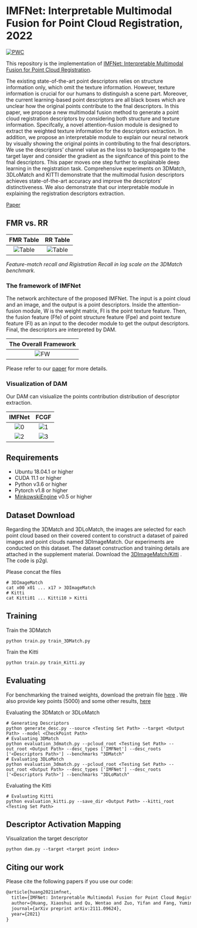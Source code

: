 # IMFNet: Interpretable Multimodal Fusion for Point Cloud Registration, 2022

[![PWC](https://img.shields.io/endpoint.svg?url=https://paperswithcode.com/badge/imfnet-interpretable-multimodal-fusion-for/point-cloud-registration-on-3dmatch-benchmark)](https://paperswithcode.com/sota/point-cloud-registration-on-3dmatch-benchmark?p=imfnet-interpretable-multimodal-fusion-for)

This repository is the implementation of [IMFNet: Interpretable Multimodal Fusion for Point Cloud Registration](https://arxiv.org/abs/2111.09624).

The existing state-of-the-art point descriptors relies on structure information only, which omit the texture information. However, texture information is crucial for our humans to distinguish a scene part. Moreover, the current learning-based point descriptors are all black boxes which are unclear how the original points contribute to the fnal descriptors. In this paper, we propose a new multimodal fusion method to generate a point cloud registration descriptors by considering both structure and texture information. Specifcally, a novel attention-fusion module is designed to extract the weighted texture information for the descriptors extraction. In addition, we propose an interpretable module to explain our neural network by visually showing the original points in contributing to the fnal descriptors. We use the descriptors’ channel value as the loss to backpropagate to the target layer and consider the gradient as the signifcance of this point to the fnal descriptors. This paper moves one step further to explainable deep learning in the registration task. Comprehensive experiments on 3DMatch, 3DLoMatch and KITTI demonstrate that the multimodal fusion descriptors achieves state-of-the-art accuracy and improve the descriptors’ distinctiveness. We also demonstrate that our interpretable module in explaining the registration descriptors extraction.

[Paper](https://arxiv.org/pdf/2111.09624.pdf)

## FMR vs. RR

|   FMR Table                     | RR Table                     |
|:-------------------------------:|:----------------------------:|
| ![Table](assets/FMR.png)        | ![Table](assets/RR.png)      |

*Feature-match recall and Rigistration Recall in log scale on the 3DMatch benchmark.*


### The framework of IMFNet

The network architecture of the proposed IMFNet. The input is a point cloud and an image, and the output is a point descriptors. Inside the attention-fusion module, W is the weight matrix, FI is the point texture feature. Then, the fusion feature (Ffe) of point structure feature (Fpe) and point texture feature (FI) as an input to the decoder module to get the output descriptors. Final, the descriptors are interpreted by DAM.

|      The Overall Framework    | 
|:-----------------------------:|
| ![FW](assets/imfnet.jpg)      |

Please refer to our [paper](https://arxiv.org/pdf/2111.09624.pdf) for more details.


### Visualization of DAM

Our DAM can visiualize the points contribution distribution of descriptor extraction.

|               IMFNet               |               FCGF               |
|:----------------------------------:|:--------------------------------:|
| ![0](assets/IMFNet_dam.png)        | ![1](assets/FCGF_dam.png)        |
| ![2](assets/IMFNet_image.png)      | ![3](assets/FCGF_image.png)      |

## Requirements

- Ubuntu 18.04.1 or higher
- CUDA 11.1 or higher
- Python v3.6 or higher
- Pytorch v1.8 or higher
- [MinkowskiEngine](https://github.com/stanfordvl/MinkowskiEngine) v0.5 or higher


## Dataset Download

Regarding the 3DMatch and 3DLoMatch, the images are selected for each point cloud based on their covered content to construct a dataset of paired images and point clouds named 3DImageMatch. Our experiments are conducted on this dataset. The dataset construction and training details are attached in the supplement material.
Download the [3DImageMatch/Kitti](https://pan.baidu.com/s/1GMYBth0fhid3IbbUJ0w1-Q) . The code is p2gl.

Please concat the files
```
# 3DImageMatch
cat x00 x01 ... x17 > 3DImageMatch
# Kitti
cat Kitti01 ... Kitti10 > Kitti
```

## Training

Train the 3DMatch

```
python train.py train_3DMatch.py
```

Train the Kitti

```
python train.py train_Kitti.py
```

## Evaluating

For benchmarking the trained weights, download the pretrain file [here](https://drive.google.com/file/d/1QsuvIt6qTlld-0klaADImkFEzCcuArbJ/view?usp=sharing) .
We also provide key points (5000) and some other results, [here](https://drive.google.com/drive/folders/1Pb9bkQefwgBfxcrrfUokiY7_EYv10dfD?usp=sharing)

Evaluating the 3DMatch or 3DLoMatch

```
# Generating Descriptors
python generate_desc.py --source <Testing Set Path> --target <Output Path> --model <CheckPoint Path>
# Evaluating 3DMatch
python evaluation_3dmatch.py --pcloud_root <Testing Set Path> --out_root <Output Path> --desc_types ['IMFNet'] --desc_roots ['<Descriptors Path>'] --benchmarks "3DMatch"
# Evaluating 3DLoMatch
python evaluation_3dmatch.py --pcloud_root <Testing Set Path> --out_root <Output Path> --desc_types ['IMFNet'] --desc_roots ['<Descriptors Path>'] --benchmarks "3DLoMatch"
```

Evaluating the Kitti

```
# Evaluating Kitti
python evaluation_kitti.py --save_dir <Output Path> --kitti_root <Testing Set Path>
```

## Descriptor Activation Mapping

Visualization the target descriptor

```
python dam.py --target <target point index>
```

## Citing our work

Please cite the following papers if you use our code:

```latex
@article{huang2021imfnet,
  title={IMFNet: Interpretable Multimodal Fusion for Point Cloud Registration},
  author={Huang, Xiaoshui and Qu, Wentao and Zuo, Yifan and Fang, Yuming and Zhao, Xiaowei},
  journal={arXiv preprint arXiv:2111.09624},
  year={2021}
}
```

 
